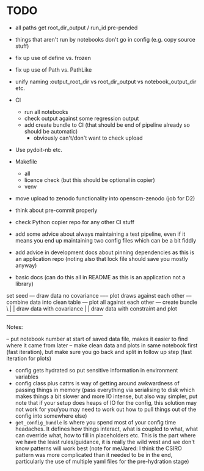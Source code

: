 # TODO

- all paths get root_dir_output / run_id pre-pended
- things that aren't run by notebooks don't go in config (e.g. copy source stuff)

- fix up use of define vs. frozen
- fix up use of Path vs. PathLike
- unify naming :output_root_dir vs root_dir_output vs notebook_output_dir etc.
- CI
    - run all notebooks
    - check output against some regression output
    - add create bundle to CI (that should be end of pipeline already so should be automatic)
        - obviously can't/don't want to check upload
- Use pydoit-nb etc.
- Makefile
    - all
    - licence check (but this should be optional in copier)
    - venv
- move upload to zenodo functionality into openscm-zenodo (job for D2)
- think about pre-commit properly
- check Python copier repo for any other CI stuff
- add some advice about always maintaining a test pipeline, even if it means you end up maintaining two config files which can be a bit fiddly
- add advice in development docs about pinning dependencies as this is an application repo (noting also that lock file should save you mostly anyway)
- basic docs (can do this all in README as this is an application not a library)


set seed –– draw data no covariance ––– plot draws against each other –– combine data into clean table –– plot all against each other –– create bundle
          \                           |                               |
            draw data with covariance |
                                                                      |
draw data with constraint and plot ––––––––––––––––––––––––––––––––––––

Notes:

– put notebook number at start of saved data file, makes it easier to find where it came from later
– make clean data and plots in same notebook first (fast iteration), but make sure you go back and split in follow up step (fast iteration for plots)
- config gets hydrated so put sensitive information in environment variables
- config class plus cattrs is way of getting around awkwardness of passing things in memory (pass everything via serialising to disk which makes things a bit slower and more IO intense, but also way simpler, put note that if your setup does heaps of IO for the config, this solution may not work for you/you may need to work out how to pull things out of the config into somewhere else)
- `get_config_bundle` is where you spend most of your config time headaches. It defines how things interact, what is coupled to what, what can override what, how to fill in placeholders etc. This is the part where we have the least rules/guidance, it is really the wild west and we don't know patterns will work best (note for me/Jared: I think the CSIRO pattern was more complicated than it needed to be in the end, particularly the use of multiple yaml files for the pre-hydration stage)

